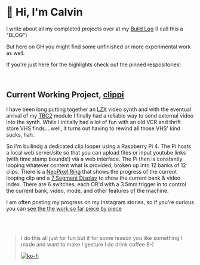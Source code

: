 # 🤘 Hi, I'm Calvin

I write about all my completed projects over at my [Build Log](https://calvins.pizza) (I call this a "BLOG")

But here on GH you might find some unfinished or more experimental work as well.

If you're just here for the highlights check out the pinned respositories!

<br />

## Current Working Project, [clippi](https://github.com/CMorooney/clippi)
I have been long putting together an [LZX](https://lzxindustries.net/) video synth and with the eventual arrival of my [TBC2](https://lzxindustries.net/products/tbc2) module I finally had a reliable way to send external video into the synth. While I initially had a lot of fun with an old VCR and thrift store VHS finds....well, it turns out having to rewind all those VHS' kind sucks, hah.

So I'm builindg a dedicated clip looper using a Raspberry Pi 4. The Pi hosts a local web server/site so that you can upload files or input youtube links (with time stamp bounds!) via a web interface. The Pi then is constantly looping whatever content what is provided, broken up into 12 banks of 12 clips. There is a [NeoPixel Ring](https://www.adafruit.com/product/2853) that shows the progress of the current looping clip and a [7 Segment Display](https://www.adafruit.com/product/811) to show the current bank & video index. There are 6 switches, each OR'd with a 3.5mm trigger in to control the current bank, video, mode, and other features of the machine.

I am often posting my progress on my Instagram stories, so if you're curious you can [see the the work so far piece by piece](https://www.instagram.com/stories/highlights/18034629643648571/)

<br />
<br />

> I do this all just for fun but if for some reason you like
> something I made and want to make I gesture I do drink coffee 8-)
> 
> [![ko-fi](https://ko-fi.com/img/githubbutton_sm.svg)](https://ko-fi.com/V7V6SPRXK)
